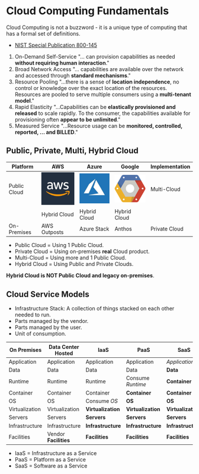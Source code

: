 # Cloud Computing Fundamentals

Cloud Computing is not a buzzword - it is a unique type of computing that has a formal set of definitions.

* [NIST Special Publication 800-145](https://nvlpubs.nist.gov/nistpubs/Legacy/SP/nistspecialpublication800-145.pdf)

1. On-Demand Self-Service "... can provision capabilities as needed **without requiring human interaction**."
2. Broad Network Access "... capabilities are available over the network and accessed through **standard mechanisms**."
3. Resource Pooling "...there is a sense of **location independence**, no control or knowledge over the exact location of the resources. Resources are pooled to serve multiple consumers using a **multi-tenant model**."
4. Rapid Elasticity "...Capabilities can be **elastically provisioned and released** to scale rapidly. To the consumer, the capabilities available for provisioning often **appear to be unlimited**."
5. Measured Service "...Resource usage can be **monitored, controlled, reported, ... and BILLED**."

## Public, Private, Multi, Hybrid Cloud

| Platform     | AWS | Azure | Google | Implementation |
|--------------|-----|-------|--------|----------------|
| Public Cloud | ![AWS Logo](./images/aws-small.jpeg) | ![Azure](./images/azure-small.jpeg) | ![Google](./images/google-small.png) | Multi-Cloud |
| | Hybrid Cloud | Hybrid Cloud | Hybrid Cloud | |
| On-Premises | AWS Outposts | Azure Stack | Anthos | Private Cloud |

* Public Cloud = Using 1 Public Cloud.
* Private Cloud = Using on-premises **real** Cloud product.
* Multi-Cloud = Using more and 1 Public Cloud.
* Hybrid Cloud = Using Public and Private Clouds.

**Hybrid Cloud is NOT Public Cloud and legacy on-premises**.

## Cloud Service Models

* Infrastructure Stack: A collection of things stacked on each other needed to run.
* Parts managed by the vendor.
* Parts managed by the user.
* Unit of consumption.

| On Premises | Data Center Hosted | IaaS | PaaS | SaaS |
|-------------|--------------------|------|------|------|
| Application | Application | Application | Application | *Application* |
| Data | Data | Data | Data | **Data** |
| Runtime | Runtime | Runtime | Consume *Runtime* | **Container** |
| Container | Container | Container | **Container** | **Container** |
| OS | OS | Consume *OS* | **OS** | **OS** |
| Virtualization | Virtualization | **Virtualization** | **Virtualization** | **Virtualization** |
| Servers | Servers | **Servers** | **Servers** | **Servers** |
| Infrastructure | Infrastructure | **Infrastructure** | **Infrastructure** | **Infrastructure** |
| Facilities | Vendor **Facilities** | **Facilities** | **Facilities** | **Facilities** |

* IaaS = Infrastructure as a Service
* PaaS = Platform as a Service
* SaaS = Software as a Service



